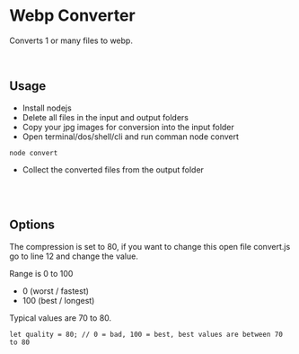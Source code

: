 # <b>Webp Converter</b>

Converts 1 or many files to webp.

<br>

## <b>Usage</b>

- Install nodejs
- Delete all files in the input and output folders
- Copy your jpg images for conversion into the input folder
- Open terminal/dos/shell/cli and run comman node convert
```
node convert
```

- Collect the converted files from the output folder

<br><br>

## <b>Options</b>
The compression is set to 80, if you want to change this open file convert.js go to line 12 and change the value.

Range is 0 to 100

- 0 (worst / fastest)
- 100 (best / longest)

Typical values are 70 to 80.

```
let quality = 80; // 0 = bad, 100 = best, best values are between 70 to 80
```